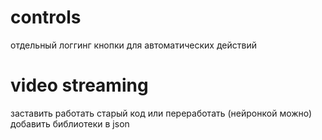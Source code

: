 # controls

отдельный логгинг
кнопки для автоматических действий

# video streaming

заставить работать старый код или переработать (нейронкой можно)
добавить библиотеки в json
